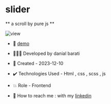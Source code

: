# slider

** a scroll by pure js **

![view](https://github.com/danial-barati/scroll/assets/104683176/bcdab226-e1db-4fc5-a399-5fadf630837e)

- 🔗 [demo](https://danial-barati.github.io/scroll/)

- 👩🏻‍💻 Developed by danial barati

- 📆 Created - 2023-12-10

- ✔️ Technologies Used - Html , css , scss , js

- 💥 Role - Frontend

- 📲 How to reach me : with my [linkedin](https://www.linkedin.com/in/danial-barati-0a9804291/)
